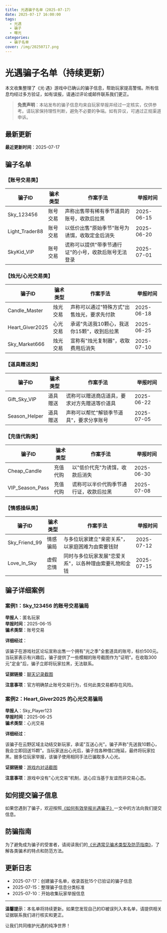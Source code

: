 ```yaml
---
title: 光遇骗子名单（2025-07-17）
date: 2025-07-17 16:00:00
tags: 
  - 光遇
  - 骗子
  - 曝光
categories: 
  - 骗子名单
cover: /img/20250717.png
---
```


# 光遇骗子名单（持续更新）

本文收集整理了《光·遇》游戏中已确认的骗子信息，帮助玩家提高警惕。所有信息均经过多方验证，如有误报，请通过评论或邮件联系我们更正。

> **免责声明**：本站发布的骗子信息均来自玩家举报并经过一定核实，仅供参考。请玩家保持理性判断，避免不必要的争端。如有异议，可通过正规渠道申诉。

## 最新更新

**最近更新时间**：2025-07-17

## 骗子名单

### 【账号交易类】

| 骗子ID | 骗术类型 | 作案手法 | 举报时间 |
|--------|----------|----------|----------|
| Sky_123456 | 账号交易 | 声称出售带有稀有季节道具的账号，收款后拉黑 | 2025-06-15 |
| Light_Trader88 | 账号交易 | 以低价出售"原始季节"账号为诱饵，收取定金后消失 | 2025-06-20 |
| SkyKid_VIP | 账号交易 | 谎称可以提供"带季节通行证"的小号，收款后账号无法登录 | 2025-07-01 |

### 【烛光/心光交易类】

| 骗子ID | 骗术类型 | 作案手法 | 举报时间 |
|--------|----------|----------|----------|
| Candle_Master | 烛光交易 | 声称可以通过"特殊方式"出售烛光，要求先付款 | 2025-06-18 |
| Heart_Giver2025 | 心光交易 | 承诺"先送我10颗心，我送你15颗"，收到后拉黑 | 2025-06-25 |
| Sky_Market666 | 烛光交易 | 宣称有"烛光复制器"，收取费用后消失 | 2025-07-10 |

### 【道具赠送类】

| 骗子ID | 骗术类型 | 作案手法 | 举报时间 |
|--------|----------|----------|----------|
| Gift_Sky_VIP | 道具赠送 | 谎称可以赠送商店道具，要求对方先赠送等价道具 | 2025-06-22 |
| Season_Helper | 道具赠送 | 声称可以帮忙"解锁季节道具"，要求分享账号 | 2025-07-05 |

### 【充值代购类】

| 骗子ID | 骗术类型 | 作案手法 | 举报时间 |
|--------|----------|----------|----------|
| Cheap_Candle | 充值代购 | 以"低价代充"为诱饵，收款后消失 | 2025-06-30 |
| VIP_Season_Pass | 充值代购 | 谎称可以半价代购季节通行证，收款后拉黑 | 2025-07-08 |

### 【情感操纵类】

| 骗子ID | 骗术类型 | 作案手法 | 举报时间 |
|--------|----------|----------|----------|
| Sky_Friend_99 | 情感骗局 | 与多位玩家建立"亲密关系"，以家庭困难为由索要钱财 | 2025-07-12 |
| Love_In_Sky | 虚假恋情 | 同时与多位玩家发展"恋爱关系"，以各种理由索要礼物和金钱 | 2025-07-15 |

## 骗子详细案例

### 案例1：Sky_123456 的账号交易骗局

**举报人**：匿名玩家  
**举报时间**：2025-06-15  
**骗术类型**：账号交易  

**详细经过**：

该骗子在游戏社区论坛宣称出售一个拥有"光之季"全套道具的账号，标价500元。当玩家表示有兴趣后，骗子提供了一些模糊的账号截图作为"证明"。在收取300元"定金"后，骗子立即将玩家拉黑，无法联系。

**证据链接**：[聊天记录截图](https://example.com/evidence1)

**注意事项**：官方明确禁止账号交易行为，任何此类交易都存在风险。

### 案例2：Heart_Giver2025 的心光交易骗局

**举报人**：Sky_Player123  
**举报时间**：2025-06-25  
**骗术类型**：心光交易  

**详细经过**：

该骗子在云野区域主动结交新玩家，承诺"互送心光"。骗子声称"先送我10颗心，我会立即回送15颗"。当玩家送出心光后，骗子找各种借口拖延，最终将玩家拉黑。据多位玩家举报，该骗子使用相同手法已骗取多人心光。

**证据链接**：[游戏内对话截图](https://example.com/evidence2)

**注意事项**：游戏中没有"心光交易"机制，送心应当基于友谊而非交易心态。

## 如何提交骗子信息

如果您遇到了骗子，欢迎按照[《如何有效举报光遇骗子》](/2025/07/17/report-scammer/)一文中的方法向我们提交信息。

## 防骗指南

为了避免成为骗子的受害者，请阅读我们的[《光遇常见骗术类型及防范指南》](/2025/07/17/scammer-types/)，了解各类骗术的特点和防范方法。

## 更新日志

- 2025-07-17：创建骗子名单，收录首批15个已验证的骗子信息
- 2025-07-15：整理骗子信息分类标准
- 2025-07-10：开始收集玩家举报信息

---

**温馨提示**：本名单将持续更新。如果您发现自己的ID被误列入本名单，请提供相关证据联系我们进行核实和更正。

让我们共同维护光遇的纯净世界！ 
